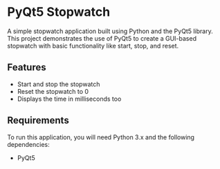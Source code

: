 # PyQt5 Stopwatch

A simple stopwatch application built using Python and the PyQt5 library. This project demonstrates the use of PyQt5 to create a GUI-based stopwatch with basic functionality like start, stop, and reset.

## Features
- Start and stop the stopwatch
- Reset the stopwatch to 0
- Displays the time in milliseconds too


## Requirements

To run this application, you will need Python 3.x and the following dependencies:

- PyQt5


